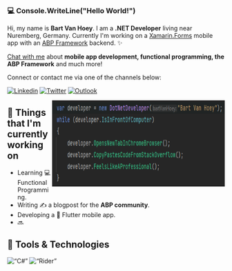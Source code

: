 ### :computer: Console.WriteLine("Hello World!")

Hi, my name is **Bart Van Hoey**. I am a **.NET Developer** living near Nuremberg, Germany. Currently I'm working on a [Xamarin.Forms](https://github.com/xamarin/Xamarin.Forms)  mobile app with an [ABP Framework](https://abp.io/) backend. ✨ 

[Chat with me](https://twitter.com/bartvanhoey) about **mobile app development, functional programming, the ABP Framework** and much more!

Connect or contact me via one of the channels below:

[![Linkedin](https://img.shields.io/badge/-bartvanhoey-blue?style=flat&logo=Linkedin&logoColor=white)](https://www.linkedin.com/in/bartvanhoey)
[![Twitter](https://img.shields.io/badge/-bartvanhoey-blue?style=flat&logo=Twitter&logoColor=white)](https://www.twiter.com/in/bartvanhoey)
[![Outlook](https://img.shields.io/badge/-bartvanhoey-blue?style=flat&logo=microsoft-outlook&logoColor=white)](mailto:bartvanhoey@hotmail.com)


<!-- Working GIF -->
<img src="https://github.com/bartvanhoey/bartvanhoey/blob/gh-pages/Images/dotnetdeveloper.png" alt="dev_object" align="right" width="400" height="200" />

## 💼  Things that I'm currently working on
* Learning 💻 Functional Programming.
* Writing ✍️ a blogpost for the **ABP community**.
* Developing a :calling: Flutter mobile app.
* 🔜

## :gem: Tools & Technologies

<img src="https://github.com/get-icon/geticon/blob/master/icons/c-sharp.svg" alt= “C#” width="30" height="30">
<img src="https://github.com/get-icon/geticon/blob/master/icons/rider.svg" alt= “Rider” width="30" height="30">

